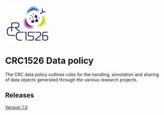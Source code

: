 ![](../images/logo.png)
# CRC1526 Data policy

The CRC data policy outlines rules for the handling, annotation and sharing of data objects generated through the various research projects. 

## Releases

[Version 1.0](1.0/data_policy.md)


